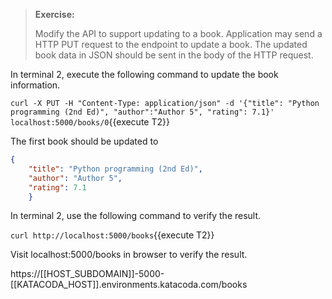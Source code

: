 > **Exercise:**
>
> Modify the API to support updating to a book.
> Application may send a HTTP PUT request to the endpoint to update a book. 
> The updated book data in JSON should be sent in the body of the HTTP request.


In terminal 2, execute the following command to update the book information.

`curl -X PUT -H "Content-Type: application/json" -d '{"title": "Python programming (2nd Ed)", "author":"Author 5", "rating": 7.1}' localhost:5000/books/0`{{execute T2}}

The first book should be updated to
```json
{
	"title": "Python programming (2nd Ed)", 
	"author": "Author 5", 
	"rating": 7.1
	}
```

In terminal 2, use the following command to verify the result.

`curl http://localhost:5000/books`{{execute T2}}


Visit localhost:5000/books in browser to verify the result.

https://[[HOST_SUBDOMAIN]]-5000-[[KATACODA_HOST]].environments.katacoda.com/books 
	
	